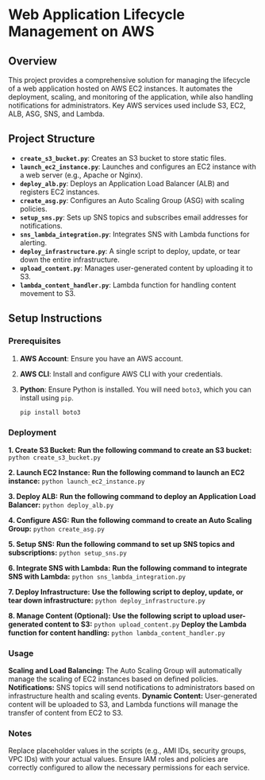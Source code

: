 # Web Application Lifecycle Management on AWS

## Overview

This project provides a comprehensive solution for managing the lifecycle of a web application hosted on AWS EC2 instances. It automates the deployment, scaling, and monitoring of the application, while also handling notifications for administrators. Key AWS services used include S3, EC2, ALB, ASG, SNS, and Lambda.


## Project Structure

- **`create_s3_bucket.py`**: Creates an S3 bucket to store static files.
- **`launch_ec2_instance.py`**: Launches and configures an EC2 instance with a web server (e.g., Apache or Nginx).
- **`deploy_alb.py`**: Deploys an Application Load Balancer (ALB) and registers EC2 instances.
- **`create_asg.py`**: Configures an Auto Scaling Group (ASG) with scaling policies.
- **`setup_sns.py`**: Sets up SNS topics and subscribes email addresses for notifications.
- **`sns_lambda_integration.py`**: Integrates SNS with Lambda functions for alerting.
- **`deploy_infrastructure.py`**: A single script to deploy, update, or tear down the entire infrastructure.
- **`upload_content.py`**: Manages user-generated content by uploading it to S3.
- **`lambda_content_handler.py`**: Lambda function for handling content movement to S3.


## Setup Instructions

### Prerequisites

1. **AWS Account**: Ensure you have an AWS account.
2. **AWS CLI**: Install and configure AWS CLI with your credentials.
3. **Python**: Ensure Python is installed. You will need `boto3`, which you can install using `pip`.

   ```sh
   pip install boto3

### Deployment
**1. Create S3 Bucket:**
**Run the following command to create an S3 bucket:**
`python create_s3_bucket.py`

**2. Launch EC2 Instance:**
**Run the following command to launch an EC2 instance:**
`python launch_ec2_instance.py`

**3. Deploy ALB:**
**Run the following command to deploy an Application Load Balancer:**
`python deploy_alb.py`

**4. Configure ASG:**
**Run the following command to create an Auto Scaling Group:**
`python create_asg.py`

**5. Setup SNS:**
**Run the following command to set up SNS topics and subscriptions:**
`python setup_sns.py`

**6. Integrate SNS with Lambda:**
**Run the following command to integrate SNS with Lambda:**
`python sns_lambda_integration.py`

**7. Deploy Infrastructure:**
**Use the following script to deploy, update, or tear down infrastructure:**
`python deploy_infrastructure.py`

**8. Manage Content (Optional):**
**Use the following script to upload user-generated content to S3:**
`python upload_content.py`
**Deploy the Lambda function for content handling:**
`python lambda_content_handler.py`


### Usage
**Scaling and Load Balancing:** The Auto Scaling Group will automatically manage the scaling of EC2 instances based on defined policies.
**Notifications:** SNS topics will send notifications to administrators based on infrastructure health and scaling events.
**Dynamic Content:** User-generated content will be uploaded to S3, and Lambda functions will manage the transfer of content from EC2 to S3.


### Notes
Replace placeholder values in the scripts (e.g., AMI IDs, security groups, VPC IDs) with your actual values.
Ensure IAM roles and policies are correctly configured to allow the necessary permissions for each service.

